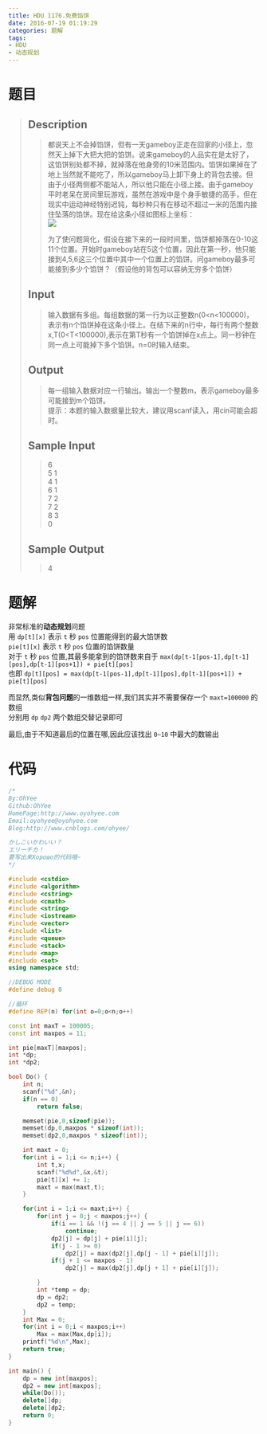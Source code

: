 ```yaml
---
title: HDU 1176.免费馅饼
date: 2016-07-19 01:19:29
categories: 题解
tags: 
- HDU
- 动态规划
---
```

# 题目
> 
> ## Description  
>> 都说天上不会掉馅饼，但有一天gameboy正走在回家的小径上，忽然天上掉下大把大把的馅饼。说来gameboy的人品实在是太好了，这馅饼别处都不掉，就掉落在他身旁的10米范围内。馅饼如果掉在了地上当然就不能吃了，所以gameboy马上卸下身上的背包去接。但由于小径两侧都不能站人，所以他只能在小径上接。由于gameboy平时老呆在房间里玩游戏，虽然在游戏中是个身手敏捷的高手，但在现实中运动神经特别迟钝，每秒种只有在移动不超过一米的范围内接住坠落的馅饼。现在给这条小径如图标上坐标：   
>>   ![](http://acm.hdu.edu.cn/data/images/1176_1.jpg)   
>>   
>> 为了使问题简化，假设在接下来的一段时间里，馅饼都掉落在0-10这11个位置。开始时gameboy站在5这个位置，因此在第一秒，他只能接到4,5,6这三个位置中其中一个位置上的馅饼。问gameboy最多可能接到多少个馅饼？（假设他的背包可以容纳无穷多个馅饼）   
>>   
>> <!--more-->  
> 
> ## Input  
>> 输入数据有多组。每组数据的第一行为以正整数n(0&lt;n&lt;100000)，表示有n个馅饼掉在这条小径上。在结下来的n行中，每行有两个整数x,T(0&lt;T&lt;100000),表示在第T秒有一个馅饼掉在x点上。同一秒钟在同一点上可能掉下多个馅饼。n=0时输入结束。   
>>    
> 
> ## Output  
>> 每一组输入数据对应一行输出。输出一个整数m，表示gameboy最多可能接到m个馅饼。   
>> 提示：本题的输入数据量比较大，建议用scanf读入，用cin可能会超时。   
>>   
>>    
> 
> ## Sample Input  
>> 6  
>> 5 1  
>> 4 1  
>> 6 1  
>> 7 2  
>> 7 2  
>> 8 3  
>> 0   
>>    
> 
> ## Sample Output  
>> 4   


# 题解

非常标准的**动态规划**问题  
用 `dp[t][x]` 表示 `t` 秒 `pos` 位置能得到的最大馅饼数  
`pie[t][x]` 表示 `t` 秒 `pos` 位置的馅饼数量  
对于 `t` 秒 `pos` 位置,其最多能拿到的馅饼数来自于 `max(dp[t-1[pos-1],dp[t-1][pos],dp[t-1][pos+1]) + pie[t][pos]`  
也即 `dp[t][pos] = max(dp[t-1[pos-1],dp[t-1][pos],dp[t-1][pos+1]) + pie[t][pos]`  

而显然,类似**背包问题**的一维数组一样,我们其实并不需要保存一个 `maxt=100000` 的数组  
分别用 `dp` `dp2` 两个数组交替记录即可  

最后,由于不知道最后的位置在哪,因此应该找出 `0~10` 中最大的数输出  


# 代码
```cpp 免费馅饼 https://github.com/OhYee/sourcecode/tree/master/ACM 代码备份
/*
By:OhYee
Github:OhYee
HomePage:http://www.oyohyee.com
Email:oyohyee@oyohyee.com
Blog:http://www.cnblogs.com/ohyee/

かしこいかわいい？
エリーチカ！
要写出来Хорошо的代码哦~
*/

#include <cstdio>
#include <algorithm>
#include <cstring>
#include <cmath>
#include <string>
#include <iostream>
#include <vector>
#include <list>
#include <queue>
#include <stack>
#include <map>
#include <set>
using namespace std;

//DEBUG MODE
#define debug 0

//循环
#define REP(n) for(int o=0;o<n;o++)

const int maxT = 100005;
const int maxpos = 11;

int pie[maxT][maxpos];
int *dp;
int *dp2;

bool Do() {
    int n;
    scanf("%d",&n);
    if(n == 0)
        return false;

    memset(pie,0,sizeof(pie));
    memset(dp,0,maxpos * sizeof(int));
    memset(dp2,0,maxpos * sizeof(int));

    int maxt = 0;
    for(int i = 1;i <= n;i++) {
        int t,x;
        scanf("%d%d",&x,&t);
        pie[t][x] += 1;
        maxt = max(maxt,t);
    }

    for(int i = 1;i <= maxt;i++) {
        for(int j = 0;j < maxpos;j++) {
            if(i == 1 && !(j == 4 || j == 5 || j == 6))
                continue;
            dp2[j] = dp[j] + pie[i][j];
            if(j - 1 >= 0)
                dp2[j] = max(dp2[j],dp[j - 1] + pie[i][j]);
            if(j + 1 <= maxpos - 1)
                dp2[j] = max(dp2[j],dp[j + 1] + pie[i][j]);

        }
        int *temp = dp;
        dp = dp2;
        dp2 = temp;
    }
    int Max = 0;
    for(int i = 0;i < maxpos;i++)
        Max = max(Max,dp[i]);
    printf("%d\n",Max);
    return true;
}

int main() {
    dp = new int[maxpos];
    dp2 = new int[maxpos];
    while(Do());
    delete[]dp;
    delete[]dp2;
    return 0;
}
```